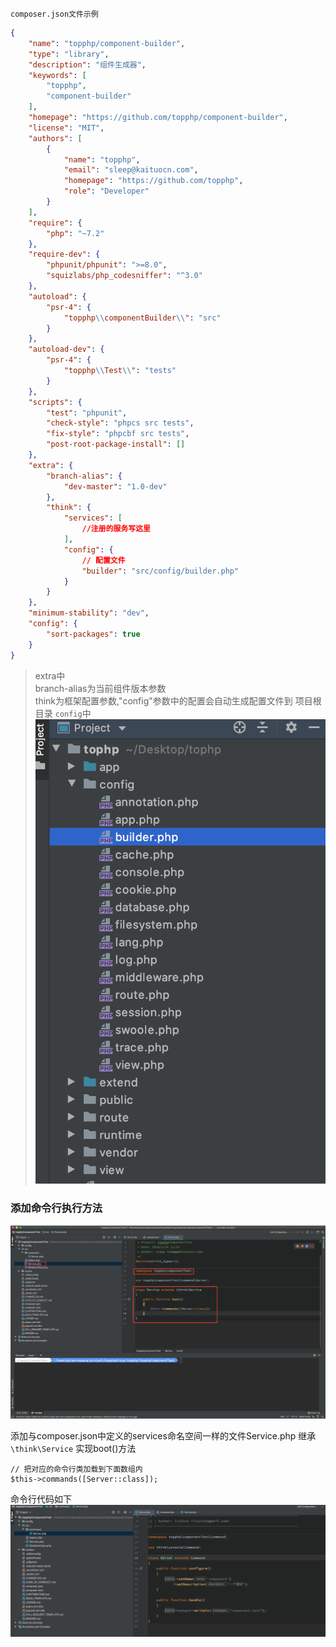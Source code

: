 `composer.json文件示例`

```json
{
    "name": "topphp/component-builder",
    "type": "library",
    "description": "组件生成器",
    "keywords": [
        "topphp",
        "component-builder"
    ],
    "homepage": "https://github.com/topphp/component-builder",
    "license": "MIT",
    "authors": [
        {
            "name": "topphp",
            "email": "sleep@kaituocn.com",
            "homepage": "https://github.com/topphp",
            "role": "Developer"
        }
    ],
    "require": {
        "php": "~7.2"
    },
    "require-dev": {
        "phpunit/phpunit": ">=8.0",
        "squizlabs/php_codesniffer": "^3.0"
    },
    "autoload": {
        "psr-4": {
            "topphp\\componentBuilder\\": "src"
        }
    },
    "autoload-dev": {
        "psr-4": {
            "topphp\\Test\\": "tests"
        }
    },
    "scripts": {
        "test": "phpunit",
        "check-style": "phpcs src tests",
        "fix-style": "phpcbf src tests",
        "post-root-package-install": []
    },
    "extra": {
        "branch-alias": {
            "dev-master": "1.0-dev"
        },
        "think": {
            "services": [
                //注册的服务写这里
            ],
            "config": {
                // 配置文件
                "builder": "src/config/builder.php"
            }
        }
    },
    "minimum-stability": "dev",
    "config": {
        "sort-packages": true
    }
}
```

> extra中   
> branch-alias为当前组件版本参数  
> think为框架配置参数,"config"参数中的配置会自动生成配置文件到 项目根目录 `config`中  
> ![](/assets/WX20200108-155443@2x.png)


### 添加命令行执行方法
![](/assets/1.png)

添加与composer.json中定义的services命名空间一样的文件Service.php 继承 `\think\Service`
实现boot()方法

```
// 把对应的命令行类加载到下面数组内
$this->commands([Server::class]);

```

命令行代码如下
![](/assets/2.png)


